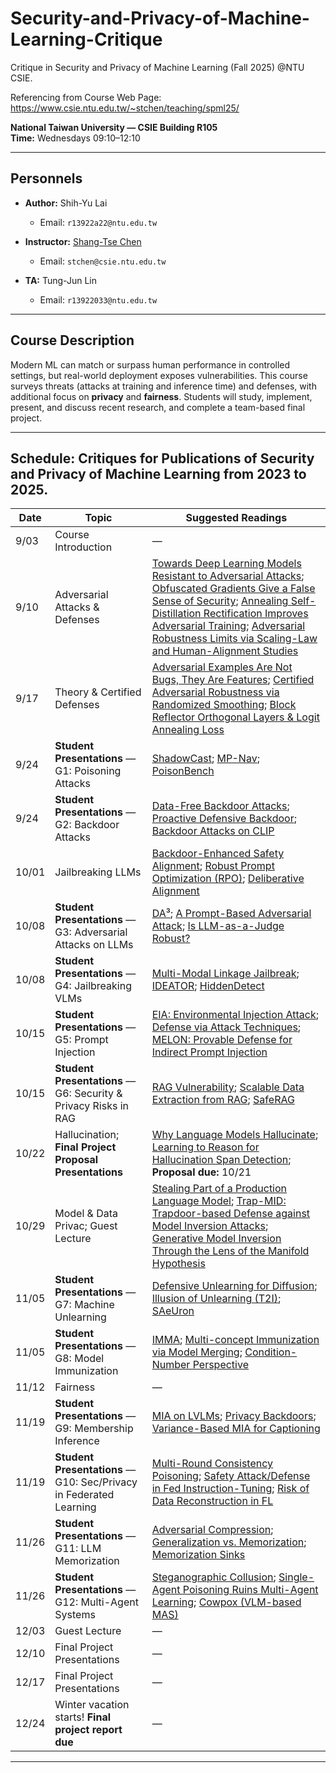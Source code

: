 # Security-and-Privacy-of-Machine-Learning-Critique
Critique in Security and Privacy of Machine Learning (Fall 2025) @NTU CSIE. 

Referencing from Course Web Page: https://www.csie.ntu.edu.tw/~stchen/teaching/spml25/

**National Taiwan University — CSIE Building R105**  
**Time:** Wednesdays 09:10–12:10

---

## Personnels

- **Author:** Shih-Yu Lai 
  - Email: `r13922a22@ntu.edu.tw`
    
- **Instructor:** [Shang-Tse Chen](https://www.csie.ntu.edu.tw/~stchen/)
  - Email: `stchen@csie.ntu.edu.tw`
    
- **TA:** Tung-Jun Lin  
  - Email: `r13922033@ntu.edu.tw`

---

## Course Description

Modern ML can match or surpass human performance in controlled settings, but real-world deployment exposes vulnerabilities. This course surveys threats (attacks at training and inference time) and defenses, with additional focus on **privacy** and **fairness**. Students will study, implement, present, and discuss recent research, and complete a team-based final project.

---

## Schedule: Critiques for Publications of Security and Privacy of Machine Learning from 2023 to 2025.


| Date | Topic | Suggested Readings |
|---|---|---|
| 9/03 | Course Introduction | — |
| 9/10 | Adversarial Attacks & Defenses | [Towards Deep Learning Models Resistant to Adversarial Attacks](https://arxiv.org/abs/1706.06083); [Obfuscated Gradients Give a False Sense of Security](https://arxiv.org/pdf/1802.00420); [Annealing Self-Distillation Rectification Improves Adversarial Training](https://arxiv.org/pdf/2305.12118); [Adversarial Robustness Limits via Scaling-Law and Human-Alignment Studies](https://arxiv.org/pdf/2404.09349) |
| 9/17 | Theory & Certified Defenses | [Adversarial Examples Are Not Bugs, They Are Features](https://arxiv.org/pdf/1905.02175.pdf); [Certified Adversarial Robustness via Randomized Smoothing](https://arxiv.org/pdf/1902.02918); [Block Reflector Orthogonal Layers & Logit Annealing Loss](https://arxiv.org/pdf/2505.15174) |
| 9/24 | **Student Presentations** — G1: Poisoning Attacks | [ShadowCast](https://arxiv.org/abs/2402.06608); [MP-Nav](https://openreview.net/pdf?id=zy7VeNtSLM); [PoisonBench](https://arxiv.org/abs/2410.08811) |
| 9/24 | **Student Presentations** — G2: Backdoor Attacks | [Data-Free Backdoor Attacks](https://arxiv.org/abs/2412.06219); [Proactive Defensive Backdoor](https://arxiv.org/abs/2405.16112); [Backdoor Attacks on CLIP](https://openreview.net/pdf?id=DWCDyGl6k8)|
| 10/01 | Jailbreaking LLMs | [Backdoor-Enhanced Safety Alignment](https://arxiv.org/abs/2402.14968); [Robust Prompt Optimization (RPO)](https://arxiv.org/abs/2401.17263); [Deliberative Alignment](https://arxiv.org/abs/2412.16339) |
| 10/08 | **Student Presentations** — G3: Adversarial Attacks on LLMs | [DA³](https://arxiv.org/abs/2311.08598); [A Prompt-Based Adversarial Attack](https://arxiv.org/abs/2310.13345); [Is LLM-as-a-Judge Robust?](https://arxiv.org/abs/2402.14016) |
| 10/08 | **Student Presentations** — G4: Jailbreaking VLMs | [Multi-Modal Linkage Jailbreak](https://arxiv.org/abs/2412.00473); [IDEATOR](https://arxiv.org/abs/2411.00827); [HiddenDetect](https://aclanthology.org/2025.acl-long.724.pdf) |
| 10/15 | **Student Presentations** — G5: Prompt Injection | [EIA: Environmental Injection Attack](https://arxiv.org/abs/2409.11295); [Defense via Attack Techniques](https://arxiv.org/abs/2411.00459); [MELON: Provable Defense for Indirect Prompt Injection](https://arxiv.org/abs/2502.05174)|
| 10/15 | **Student Presentations** — G6: Security & Privacy Risks in RAG | [RAG Vulnerability](https://arxiv.org/abs/2409.17275); [Scalable Data Extraction from RAG](https://arxiv.org/abs/2402.17840); [SafeRAG](https://aclanthology.org/2025.acl-long.230.pdf)|
| 10/22 | Hallucination; **Final Project Proposal Presentations** | [Why Language Models Hallucinate](https://cdn.openai.com/pdf/d04913be-3f6f-4d2b-b283-ff432ef4aaa5/why-language-models-hallucinate.pdf); [Learning to Reason for Hallucination Span Detection](https://arxiv.org/abs/2510.02173); **Proposal due:** 10/21 |
| 10/29 | Model & Data Privac; Guest Lecture | [Stealing Part of a Production Language Model](https://arxiv.org/pdf/2403.06634); [Trap-MID: Trapdoor-based Defense against Model Inversion Attacks](https://arxiv.org/pdf/2411.08460); [Generative Model Inversion Through the Lens of the Manifold Hypothesis](https://arxiv.org/pdf/2509.20177)| 
| 11/05 | **Student Presentations** — G7: Machine Unlearning | [Defensive Unlearning for Diffusion](https://arxiv.org/abs/2405.15234); [Illusion of Unlearning (T2I)](https://openaccess.thecvf.com/content/CVPR2025/papers/George_The_Illusion_of_Unlearning_The_Unstable_Nature_of_Machine_Unlearning_CVPR_2025_paper.pdf); [SAeUron](https://arxiv.org/abs/2501.18052)|
| 11/05 | **Student Presentations** — G8: Model Immunization | [IMMA](https://arxiv.org/abs/2311.18815); [Multi-concept Immunization via Model Merging](https://arxiv.org/abs/2412.15320); [Condition-Number Perspective](https://arxiv.org/abs/2505.23760) |
| 11/12 | Fairness | — |
| 11/19 | **Student Presentations** — G9: Membership Inference | [MIA on LVLMs](https://arxiv.org/abs/2411.02902); [Privacy Backdoors](https://arxiv.org/abs/2404.01231); [Variance-Based MIA for Captioning](https://openaccess.thecvf.com/content/CVPR2025/papers/Samira_Variance-Based_Membership_Inference_Attacks_Against_Large-Scale_Image_Captioning_Models_CVPR_2025_paper.pdf) |
| 11/19 | **Student Presentations** — G10: Sec/Privacy in Federated Learning | [Multi-Round Consistency Poisoning](https://arxiv.org/abs/2404.15611); [Safety Attack/Defense in Fed Instruction-Tuning](https://arxiv.org/abs/2406.10630); [Risk of Data Reconstruction in FL](https://www.usenix.org/system/files/usenixsecurity25-xu-xiangrui.pdf) |
| 11/26 | **Student Presentations** — G11: LLM Memorization | [Adversarial Compression](https://arxiv.org/abs/2404.15146); [Generalization vs. Memorization](https://arxiv.org/abs/2407.14985); [Memorization Sinks](https://arxiv.org/abs/2507.09937)|
| 11/26 | **Student Presentations** — G12: Multi-Agent Systems | [Steganographic Collusion](https://proceedings.neurips.cc/paper_files/paper/2024/file/861f7dad098aec1c3560fb7add468d41-Paper-Conference.pdf); [Single-Agent Poisoning Ruins Multi-Agent Learning](https://openreview.net/pdf?id=46xYl55hdc); [Cowpox (VLM-based MAS)](https://www.arxiv.org/abs/2508.09230) |
| 12/03 | Guest Lecture | — |
| 12/10 | Final Project Presentations | — |
| 12/17 | Final Project Presentations | — |
| 12/24 | Winter vacation starts! **Final project report due** | — |

---
